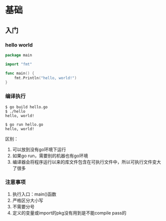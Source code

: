 # 基础

## 入门

### hello world

```go
package main

import "fmt"

func main() {
	fmt.Println("hello, world!")
}
```

### 编译执行

```shell
$ go build hello.go
$ ./hello
hello, world!

$ go run hello.go
hello, world!
```

区别：

1. 可以放到没有go环境下运行
2. 如果go run，需要别的机器也有go环境
3. 编译器会将程序运行以来的库文件包含在可执行文件中，所以可执行文件变大了很多

### 注意事项

1. 执行入口：main()函数
2. 严格区分大小写
3. 不需要分号
4. 定义的变量或import的pkg没有用到是不能compile pass的
